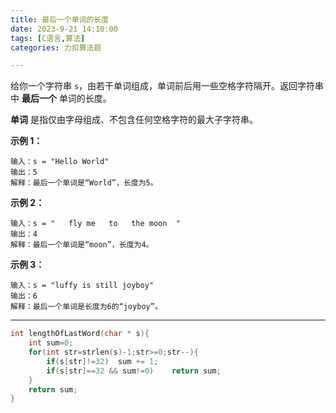 ```yaml
---
title: 最后一个单词的长度
date: 2023-9-21 14:10:00
tags: [C语言,算法]
categories: 力扣算法题

---
```


给你一个字符串 `s`，由若干单词组成，单词前后用一些空格字符隔开。返回字符串中 **最后一个** 单词的长度。

**单词** 是指仅由字母组成、不包含任何空格字符的最大子字符串。

 

**示例 1：**

```
输入：s = "Hello World"
输出：5
解释：最后一个单词是“World”，长度为5。
```

**示例 2：**

```
输入：s = "   fly me   to   the moon  "
输出：4
解释：最后一个单词是“moon”，长度为4。
```

**示例 3：**

```
输入：s = "luffy is still joyboy"
输出：6
解释：最后一个单词是长度为6的“joyboy”。
```

 



---

~~~c
int lengthOfLastWord(char * s){
    int sum=0;
    for(int str=strlen(s)-1;str>=0;str--){
        if(s[str]!=32)  sum += 1;
        if(s[str]==32 && sum!=0)    return sum;
    }
    return sum;
}
~~~

